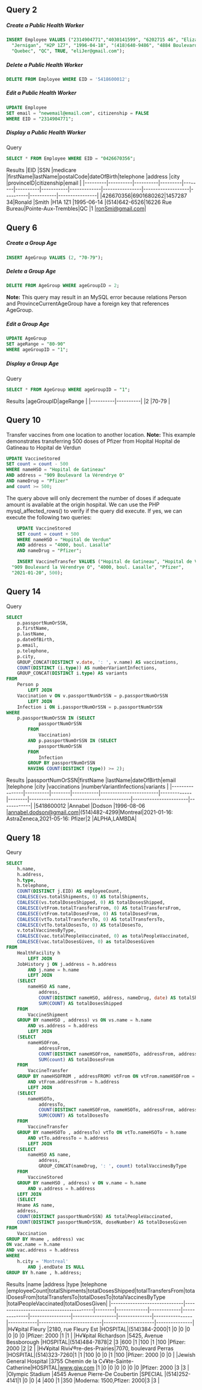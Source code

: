 ## Query 2

##### Create a Public Health Worker

```sql
INSERT Employee VALUES ("2314904771","4030141599", "6202715 46", "Elizabeth",
  "Jernigan", "H2P 1Z7", "1996-04-18", "(418)640-9486", "4884 Boulevard Cremazie",
  "Quebec", "QC", TRUE, "eliJer@gmail.com");
```

##### Delete a Public Health Worker

```sql
DELETE FROM Employee WHERE EID = '5418600012';
```

##### Edit a Public Health Worker

```sql
UPDATE Employee
SET email = "newemail@email.com", citizenship = FALSE
WHERE EID = "2314904771";
```

##### Display a Public Health Worker

Query

```sql
SELECT * FROM Employee WHERE EID = "0426670356";
```

Results
|EID |SSN |medicare |firstName|lastName|postalCode|dateOfBirth|telephone |address |city |provinceID|citizenship|email |
|---------|----------|----------|---------|--------|----------|-----------|-------------|----------------|-------------------|----------|-----------|----------------|
|426670356|6901680262|1457287 34|Ronald |Smith |H1A 1Z1 |1995-06-14 |(514)642-6526|16226 Rue Bureau|Pointe-Aux-Trembles|QC |1 |ronSmi@gmail.com|

## Query 6

##### Create a Group Age

```sql
INSERT AgeGroup VALUES (2, "70-79");
```

##### Delete a Group Age

```sql
DELETE FROM AgeGroup WHERE ageGroupID = 2;
```

**Note:** This query may result in an MySQL error because relations Person and ProvinceCurrentAgeGroup have a foreign key that references AgeGroup.

##### Edit a Group Age

```sql
UPDATE AgeGroup
SET ageRange = "80-90"
WHERE ageGroupID = "1";
```

##### Display a Group Age

Query

```sql
SELECT * FROM AgeGroup WHERE ageGroupID = "1";
```

Results
|ageGroupID|ageRange |
|----------|----------|
|2 |70-79 |

## Query 10

Transfer vaccines from one location to another location.
**Note:** This example demonstrates transferring 500 doses of Pfizer from Hopital Hopital de Gatineau to Hopital de Verdun

```sql
UPDATE VaccineStored
SET count = count - 500
WHERE nameHSO = "Hopital de Gatineau"
AND address = "909 Boulevard la Vérendrye O"
AND nameDrug = "Pfizer"
and count >= 500;
```

The query above will only decrement the number of doses if adequate amount is available at the origin hospital. We can use the PHP mysql_affected_rows() to verify if the query did execute. If yes, we can execute the following two queries:

```sql
    UPDATE VaccineStored
    SET count = count + 500
    WHERE nameHSO = "Hopital de Verdun"
    AND address = "4000, boul. Lasalle"
    AND nameDrug = "Pfizer";
```

```sql
    INSERT VaccineTransfer VALUES ("Hopital de Gatineau", "Hopital de Verdun",
  "909 Boulevard la Vérendrye O", "4000, boul. Lasalle", "Pfizer",
  "2021-01-20", 500);
```

## Query 14

Query

```sql
SELECT
    p.passportNumOrSSN,
    p.firstName,
    p.lastName,
    p.dateOfBirth,
    p.email,
    p.telephone,
    p.city,
    GROUP_CONCAT(DISTINCT v.date, ': ', v.name) AS vaccinations,
    COUNT(DISTINCT (i.type)) AS numberVariantInfections,
    GROUP_CONCAT(DISTINCT i.type) AS variants
FROM
    Person p
        LEFT JOIN
    Vaccination v ON v.passportNumOrSSN = p.passportNumOrSSN
        LEFT JOIN
    Infection i ON i.passportNumOrSSN = p.passportNumOrSSN
WHERE
    p.passportNumOrSSN IN (SELECT
            passportNumOrSSN
        FROM
            Vaccination)
        AND p.passportNumOrSSN IN (SELECT
            passportNumOrSSN
        FROM
            Infection
        GROUP BY passportNumOrSSN
        HAVING COUNT(DISTINCT (type)) >= 2);
```

Results
|passportNumOrSSN|firstName |lastName|dateOfBirth|email |telephone |city |vaccinations |numberVariantInfections|variants |
|----------------|----------|--------|-----------|------------------------|-------------|--------|------------------------------------------|-----------------------|------------|
|5418600012 |Annabel |Dodson |1996-08-06 |annabel.dodson@gmail.com|(514)482-4299|Montreal|2021-01-16: AstraZeneca,2021-05-16: Pfizer|2 |ALPHA,LAMBDA|

## Query 18

Qeury

```sql
SELECT
    h.name,
    h.address,
    h.type,
    h.telephone,
    COUNT(DISTINCT j.EID) AS employeeCount,
    COALESCE(vs.totalShipments, 0) AS totalShipments,
    COALESCE(vs.totalDosesShipped, 0) AS totalDosesShipped,
    COALESCE(vtFrom.totalTransfersFrom, 0) AS totalTransfersFrom,
    COALESCE(vtFrom.totalDosesFrom, 0) AS totalDosesFrom,
    COALESCE(vtTo.totalTransfersTo, 0) AS totalTransfersTo,
    COALESCE(vtTo.totalDosesTo, 0) AS totalDosesTo,
    v.totalVaccinesByType,
    COALESCE(vac.totalPeopleVaccinated, 0) as totalPeopleVaccinated,
    COALESCE(vac.totalDosesGiven, 0) as totalDosesGiven
FROM
    HealthFacility h
        LEFT JOIN
    JobHistory j ON j.address = h.address
        AND j.name = h.name
        LEFT JOIN
    (SELECT
        nameHSO AS name,
            address,
            COUNT(DISTINCT nameHSO, address, nameDrug, date) AS totalShipments,
            SUM(COUNT) AS totalDosesShipped
    FROM
        VaccineShipment
    GROUP BY nameHSO , address) vs ON vs.name = h.name
        AND vs.address = h.address
        LEFT JOIN
    (SELECT
        nameHSOFrom,
            addressFrom,
            COUNT(DISTINCT nameHSOFrom, nameHSOTo, addressFrom, addressTo, nameDrug, date) AS totalTransfersFrom,
            SUM(count) AS totalDosesFrom
    FROM
        VaccineTransfer
    GROUP BY nameHSOFROM , addressFROM) vtFrom ON vtFrom.nameHSOFrom = h.name
        AND vtFrom.addressFrom = h.address
        LEFT JOIN
    (SELECT
        nameHSOTo,
            addressTo,
            COUNT(DISTINCT nameHSOFrom, nameHSOTo, addressFrom, addressTo, nameDrug, date) AS totalTransfersTo,
            SUM(COUNT) AS totalDosesTo
    FROM
        VaccineTransfer
    GROUP BY nameHSOTo , addressTo) vtTo ON vtTo.nameHSOTo = h.name
        AND vtTo.addressTo = h.address
        LEFT JOIN
    (SELECT
        nameHSO AS name,
            address,
            GROUP_CONCAT(nameDrug, ': ', count) totalVaccinesByType
    FROM
        VaccineStored
    GROUP BY nameHSO , address) v ON v.name = h.name
        AND v.address = h.address
	LEFT JOIN
    (SELECT
    Hname AS name,
    address,
    COUNT(DISTINCT passportNumOrSSN) AS totalPeopleVaccinated,
    COUNT(DISTINCT passportNumOrSSN, doseNumber) AS totalDosesGiven
FROM
    Vaccination
GROUP BY Hname , address) vac
ON vac.name = h.name
AND vac.address = h.address
WHERE
    h.city = 'Montreal'
        AND j.endDate IS NULL
GROUP BY h.name , h.address;
```

Results
|name |address |type |telephone |employeeCount|totalShipments|totalDosesShipped|totalTransfersFrom|totalDosesFrom|totalTransfersTo|totalDosesTo|totalVaccinesByType |totalPeopleVaccinated|totalDosesGiven|
|------------------------------|----------------------------------------|--------|-------------|-------------|--------------|-----------------|------------------|--------------|----------------|------------|--------------------------|---------------------|---------------|
|H√¥pital Fleury |2180, rue Fleury Est |HOSPITAL|(514)384-2000|1 |0 |0 |0 |0 |0 |0 |Pfizer: 2000 |1 |1 |
|H√¥pital Richardson |5425, Avenue Bessborough |HOSPITAL|(514)484-7878|2 |3 |600 |1 |100 |1 |100 |Pfizer: 2000 |2 |2 |
|H√¥pital Rivi√®re-des-Prairies|7070, boulevard Perras |HOSPITAL|(514)323-7260|1 |1 |100 |0 |0 |1 |100 |Pfizer: 2000 |0 |0 |
|Jewish General Hospital |3755 Chemin de la C√¥te-Sainte-Catherine|HOSPITAL|www.gjw.com |1 |0 |0 |0 |0 |0 |0 |Pfizer: 2000 |3 |3 |
|Olympic Stadium |4545 Avenue Pierre-De Coubertin |SPECIAL |(514)252-4141|1 |0 |0 |4 |400 |1 |350 |Moderna: 1500,Pfizer: 2000|3 |3 |
